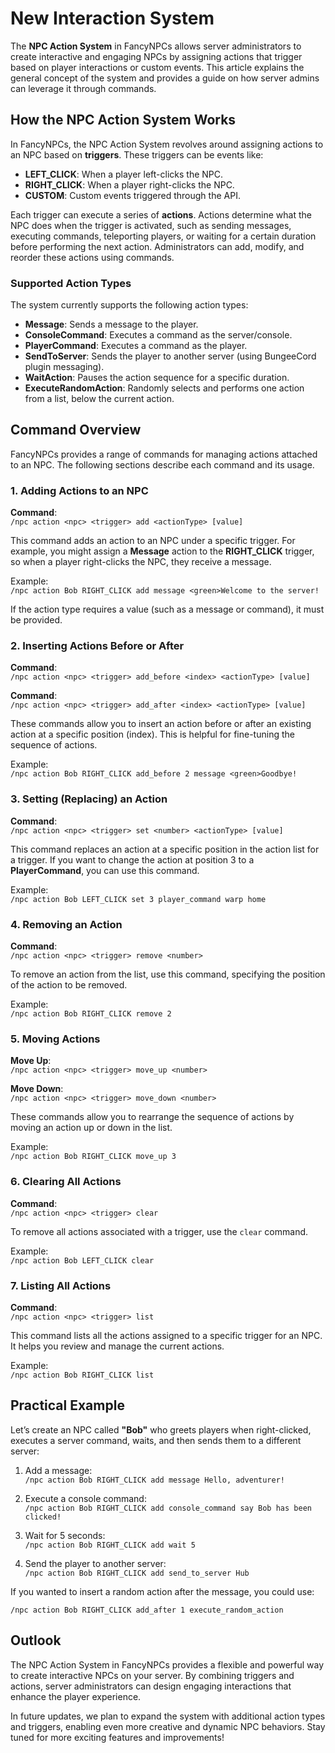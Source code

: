 # New Interaction System

The **NPC Action System** in FancyNPCs allows server administrators to create interactive and engaging NPCs by assigning
actions that trigger based on player interactions or custom events. This article explains the general concept of the
system and provides a guide on how server admins can leverage it through commands.

## How the NPC Action System Works

In FancyNPCs, the NPC Action System revolves around assigning actions to an NPC based on **triggers**. These triggers
can be events like:

- **LEFT_CLICK**: When a player left-clicks the NPC.
- **RIGHT_CLICK**: When a player right-clicks the NPC.
- **CUSTOM**: Custom events triggered through the API.

Each trigger can execute a series of **actions**. Actions determine what the NPC does when the trigger is activated,
such as sending messages, executing commands, teleporting players, or waiting for a certain duration before performing
the next action. Administrators can add, modify, and reorder these actions using commands.

### Supported Action Types

The system currently supports the following action types:

- **Message**: Sends a message to the player.
- **ConsoleCommand**: Executes a command as the server/console.
- **PlayerCommand**: Executes a command as the player.
- **SendToServer**: Sends the player to another server (using BungeeCord plugin messaging).
- **WaitAction**: Pauses the action sequence for a specific duration.
- **ExecuteRandomAction**: Randomly selects and performs one action from a list, below the current action.

## Command Overview

FancyNPCs provides a range of commands for managing actions attached to an NPC. The following sections describe each
command and its usage.

### 1. Adding Actions to an NPC

**Command**:  
`/npc action <npc> <trigger> add <actionType> [value]`

This command adds an action to an NPC under a specific trigger. For example, you might assign a **Message** action to
the **RIGHT_CLICK** trigger, so when a player right-clicks the NPC, they receive a message.

Example:  
`/npc action Bob RIGHT_CLICK add message <green>Welcome to the server!`

If the action type requires a value (such as a message or command), it must be provided.

### 2. Inserting Actions Before or After

**Command**:  
`/npc action <npc> <trigger> add_before <index> <actionType> [value]`

**Command**:  
`/npc action <npc> <trigger> add_after <index> <actionType> [value]`

These commands allow you to insert an action before or after an existing action at a specific position (index). This is
helpful for fine-tuning the sequence of actions.

Example:  
`/npc action Bob RIGHT_CLICK add_before 2 message <green>Goodbye!`

### 3. Setting (Replacing) an Action

**Command**:  
`/npc action <npc> <trigger> set <number> <actionType> [value]`

This command replaces an action at a specific position in the action list for a trigger. If you want to change the
action at position 3 to a **PlayerCommand**, you can use this command.

Example:  
`/npc action Bob LEFT_CLICK set 3 player_command warp home`

### 4. Removing an Action

**Command**:  
`/npc action <npc> <trigger> remove <number>`

To remove an action from the list, use this command, specifying the position of the action to be removed.

Example:  
`/npc action Bob RIGHT_CLICK remove 2`

### 5. Moving Actions

**Move Up**:  
`/npc action <npc> <trigger> move_up <number>`

**Move Down**:  
`/npc action <npc> <trigger> move_down <number>`

These commands allow you to rearrange the sequence of actions by moving an action up or down in the list.

Example:  
`/npc action Bob RIGHT_CLICK move_up 3`

### 6. Clearing All Actions

**Command**:  
`/npc action <npc> <trigger> clear`

To remove all actions associated with a trigger, use the `clear` command.

Example:  
`/npc action Bob LEFT_CLICK clear`

### 7. Listing All Actions

**Command**:  
`/npc action <npc> <trigger> list`

This command lists all the actions assigned to a specific trigger for an NPC. It helps you review and manage the current
actions.

Example:  
`/npc action Bob RIGHT_CLICK list`

## Practical Example

Let’s create an NPC called **"Bob"** who greets players when right-clicked, executes a server command, waits, and then
sends them to a different server:

1. Add a message:  
   `/npc action Bob RIGHT_CLICK add message Hello, adventurer!`

2. Execute a console command:  
   `/npc action Bob RIGHT_CLICK add console_command say Bob has been clicked!`

3. Wait for 5 seconds:  
   `/npc action Bob RIGHT_CLICK add wait 5`

4. Send the player to another server:  
   `/npc action Bob RIGHT_CLICK add send_to_server Hub`

If you wanted to insert a random action after the message, you could use:

`/npc action Bob RIGHT_CLICK add_after 1 execute_random_action`

## Outlook

The NPC Action System in FancyNPCs provides a flexible and powerful way to create interactive NPCs on your server. By
combining triggers and actions, server administrators can design engaging interactions that enhance the player
experience.

In future updates, we plan to expand the system with additional action types and triggers, enabling even more creative
and dynamic NPC behaviors. Stay tuned for more exciting features and improvements!